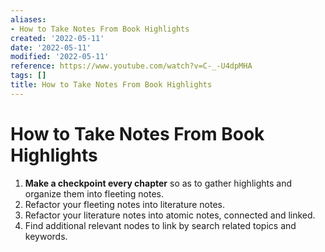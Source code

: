 ```yaml
---
aliases:
- How to Take Notes From Book Highlights
created: '2022-05-11'
date: '2022-05-11'
modified: '2022-05-11'
reference: https://www.youtube.com/watch?v=C-_-U4dpMHA
tags: []
title: How to Take Notes From Book Highlights
---
```


# How to Take Notes From Book Highlights

1. **Make a checkpoint every chapter** so as to gather highlights and organize them into fleeting notes.
2. Refactor your fleeting notes into literature notes.
3. Refactor your literature notes into atomic notes, connected and linked.
4. Find additional relevant nodes to link by search related topics and keywords.